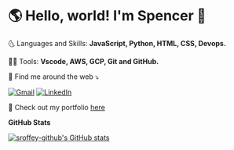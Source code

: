 # 🌎 Hello, world! I'm Spencer 👋
🌜 Languages and Skills: **JavaScript, Python, HTML, CSS, Devops.**


👩‍💻 Tools: **Vscode, AWS, GCP, Git and GitHub.**


💌 Find me around the web ⤵️


[![Gmail](https://img.shields.io/badge/-gmail-%23D14836?style=for-the-badge&logo=Gmail&logoColor=white)](mailto:spencerjack13@gmail.com@gmail.com)
[![LinkedIn](https://img.shields.io/badge/LinkedIn-0077B5?style=for-the-badge&logo=linkedin&logoColor=white)](https://www.linkedin.com/in/spencer-roffey-a7513118a)


🌟 Check out my portfolio [here](https://www.sroffey-github.github.io)


**GitHub Stats**


[![sroffey-github's GitHub stats](https://github-readme-stats.vercel.app/api?username=sroffey-github&show_icons=true&theme=radical)](https://github.com/sroffey-github/github-readme-stats)

<!--
**sroffey-github/sroffey-github** is a ✨ _special_ ✨ repository because its `README.md` (this file) appears on your GitHub profile.

Here are some ideas to get you started:

- 🔭 I’m currently working on ...
- 🌱 I’m currently learning ...
- 👯 I’m looking to collaborate on ...
- 🤔 I’m looking for help with ...
- 💬 Ask me about ...
- 📫 How to reach me: ...
- 😄 Pronouns: ...
- ⚡ Fun fact: ...
-->
